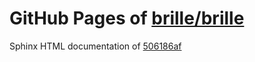 GitHub Pages of [brille/brille](https://github.com/brille/brille.git)
======================================
Sphinx HTML documentation of [506186af](https://github.com/brille/brille/tree/506186af549ed81614ba2a0b75fc3ed878f750fc)
